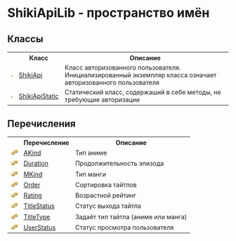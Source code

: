 # ShikiApiLib - пространство имён

## Классы

<table>
	<tr>
		<th/>
		<th>Класс</th>
		<th>Описание</th>
	</tr>
	<tr>
		<td><img src="media/pubclass.gif" /></td>
		<td>
			<a target="_blank" href="T_ShikiApiLib_ShikiApi.md">ShikiApi</a>
		</td>
		<td>Класс авторизованного пользователя. Инициализированный экземпляр класса означает авторизованного пользователя</td>
	</tr>
	<tr>
		<td><img src="media/pubclass.gif" /></td>
		<td>
			<a target="_blank" href="T_ShikiApiLib_ShikiApiStatic.md">ShikiApiStatic</a>
		</td>
		<td>Статический класс, содержаший в себе методы, не требующие авторизации</td>
	</tr>
</table>

## Перечисления

<table>
	<tr>
		<th/>
		<th>Перечисление</th>
		<th>Описание</th>
	</tr>
	<tr>
		<td><img src="media/pubenumeration.gif" /></td>
		<td>
			<a target="_blank" href="T_ShikiApiLib_AKind.md">AKind</a>
		</td>
		<td>Тип аниме</td>
	</tr>
	<tr>
		<td><img src="media/pubenumeration.gif" /></td>
		<td>
			<a target="_blank" href="T_ShikiApiLib_Duration.md">Duration</a>
		</td>
		<td>Продолжительность эпизода</td>
	</tr>
	<tr>
		<td><img src="media/pubenumeration.gif" /></td>
		<td>
			<a target="_blank" href="T_ShikiApiLib_MKind.md">MKind</a>
		</td>
		<td>Тип манги</td>
	</tr>
	<tr>
		<td><img src="media/pubenumeration.gif" /></td>
		<td>
			<a target="_blank" href="T_ShikiApiLib_Order.md">Order</a>
		</td>
		<td>Сортировка тайтлов</td>
	</tr>
	<tr>
		<td><img src="media/pubenumeration.gif" /></td>
		<td>
			<a target="_blank" href="T_ShikiApiLib_Rating.md">Rating</a>
		</td>
		<td>Возрастной рейтинг</td>
	</tr>
	<tr>
		<td><img src="media/pubenumeration.gif" /></td>
		<td>
			<a target="_blank" href="T_ShikiApiLib_TitleStatus.md">TitleStatus</a>
		</td>
		<td>Статус выхода тайтла</td>
	</tr>
	<tr>
		<td><img src="media/pubenumeration.gif" /></td>
		<td>
			<a target="_blank" href="T_ShikiApiLib_TitleType.md">TitleType</a>
		</td>
		<td>Задаёт тип тайтла (аниме или манга)</td>
	</tr>
	<tr>
		<td><img src="media/pubenumeration.gif" /></td>
		<td>
			<a target="_blank" href="T_ShikiApiLib_UserStatus.md">UserStatus</a>
		</td>
		<td>Статус просмотра пользователя</td>
	</tr>
</table>